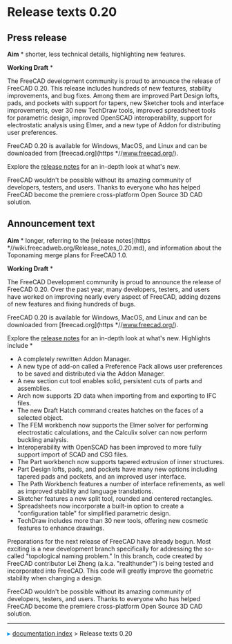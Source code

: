 # Release texts 0.20
## Press release 

**Aim**   * shorter, less technical details, highlighting new features.

**Working Draft**   *

The FreeCAD development community is proud to announce the release of FreeCAD 0.20. This release includes hundreds of new features, stability improvements, and bug fixes. Among them are improved Part Design lofts, pads, and pockets with support for tapers, new Sketcher tools and interface improvements, over 30 new TechDraw tools, improved spreadsheet tools for parametric design, improved OpenSCAD interoperability, support for electrostatic analysis using Elmer, and a new type of Addon for distributing user preferences.

FreeCAD 0.20 is available for Windows, MacOS, and Linux and can be downloaded from [freecad.org](https   *//www.freecad.org/).

Explore the [release notes](Release_notes_0.20.md) for an in-depth look at what\'s new.

FreeCAD wouldn't be possible without its amazing community of developers, testers, and users. Thanks to everyone who has helped FreeCAD become the premiere cross-platform Open Source 3D CAD solution.

## Announcement text 

**Aim**   * longer, referring to the [release notes](https   *//wiki.freecadweb.org/Release_notes_0.20.md), and information about the Toponaming merge plans for FreeCAD 1.0.

**Working Draft**   *

The FreeCAD Development community is proud to announce the release of FreeCAD 0.20. Over the past year, many developers, testers, and users have worked on improving nearly every aspect of FreeCAD, adding dozens of new features and fixing hundreds of bugs.

FreeCAD 0.20 is available for Windows, MacOS, and Linux and can be downloaded from [freecad.org](https   *//www.freecad.org/).

Explore the [release notes](Release_notes_0.20.md) for an in-depth look at what\'s new. Highlights include   *

-   A completely rewritten Addon Manager.
-   A new type of add-on called a Preference Pack allows user preferences to be saved and distributed via the Addon Manager.
-   A new section cut tool enables solid, persistent cuts of parts and assemblies.
-   Arch now supports 2D data when importing from and exporting to IFC files.
-   The new Draft Hatch command creates hatches on the faces of a selected object.
-   The FEM workbench now supports the Elmer solver for performing electrostatic calculations, and the Calculix solver can now perform buckling analysis.
-   Interoperability with OpenSCAD has been improved to more fully support import of SCAD and CSG files.
-   The Part workbench now supports tapered extrusion of inner structures.
-   Part Design lofts, pads, and pockets have many new options including tapered pads and pockets, and an improved user interface.
-   The Path Workbench features a number of interface refinements, as well as improved stability and language translations.
-   Sketcher features a new split tool, rounded and centered rectangles.
-   Spreadsheets now incorporate a built-in option to create a \"configuration table\" for simplified parametric design.
-   TechDraw includes more than 30 new tools, offering new cosmetic features to enhance drawings.

Preparations for the next release of FreeCAD have already begun. Most exciting is a new development branch specifically for addressing the so-called \"topological naming problem.\" In this branch, code created by FreeCAD contributor Lei Zheng (a.k.a. \"realthunder\") is being tested and incorporated into FreeCAD. This code will greatly improve the geometric stability when changing a design.

FreeCAD wouldn't be possible without its amazing community of developers, testers, and users. Thanks to everyone who has helped FreeCAD become the premiere cross-platform Open Source 3D CAD solution.



---
![](images/Right_arrow.png) [documentation index](../README.md) > Release texts 0.20
